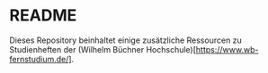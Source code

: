 # README

Dieses Repository beinhaltet einige zusätzliche Ressourcen zu Studienheften der (Wilhelm Büchner Hochschule)[https://www.wb-fernstudium.de/].
